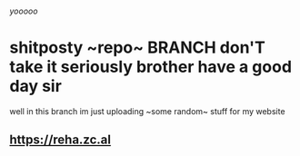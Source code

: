 ###### yooooo
# shitposty ~repo~ BRANCH don'T take it seriously brother have a good day sir
well in this branch im just uploading ~some random~ stuff for my website </p>
## https://reha.zc.al
